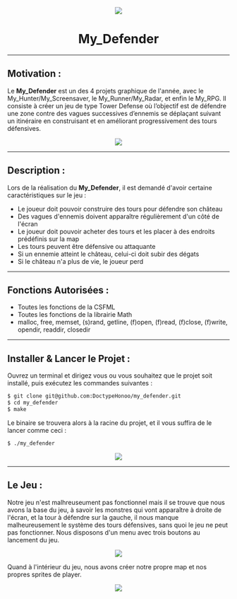 <p align="center">
  <img src="https://user-images.githubusercontent.com/91092610/174764436-ad5db2d9-8418-4293-8646-82d410d70bc0.png" />
</p>
<h1 align="center">
   My_Defender
</h1>

---

## Motivation : 

Le **My_Defender** est un des 4 projets graphique de l'année, avec le My_Hunter/My_Screensaver, le My_Runner/My_Radar, et enfin le My_RPG. Il consiste à créer un jeu de type Tower Defense où l’objectif est de défendre une zone contre des vagues successives d’ennemis se déplaçant suivant un itinéraire en construisant et en améliorant progressivement des tours défensives.
<p align="center">
  <img src="https://user-images.githubusercontent.com/91092610/174764327-294dec7e-b8ec-4f8a-adb2-a4bc104b80ea.png"/>
</p>

---

## Description :

Lors de la réalisation du **My_Defender**, il est demandé d'avoir certaine caractéristiques sur le jeu : 
- Le joueur doit pouvoir construire des tours pour défendre son château
- Des vagues d'ennemis doivent apparaître régulièrement d'un côté de l'écran
- Le joueur doit pouvoir acheter des tours et les placer à des endroits prédéfinis sur la map
- Les tours peuvent être défensive ou attaquante
- Si un ennemie atteint le château, celui-ci doit subir des dégats
- Si le château n'a plus de vie, le joueur perd

---

## Fonctions Autorisées : 

- Toutes les fonctions de la CSFML
- Toutes les fonctions de la librairie Math
- malloc, free, memset, (s)rand, getline, (f)open, (f)read, (f)close, (f)write, opendir, readdir, closedir

---

## Installer & Lancer le Projet :

Ouvrez un terminal et dirigez vous ou vous souhaitez que le projet soit installé, puis exécutez les commandes suivantes : 
```bash
$ git clone git@github.com:DoctypeHonoo/my_defender.git
$ cd my_defender
$ make
```
Le binaire se trouvera alors à la racine du projet, et il vous suffira de le lancer comme ceci : 
```bash
$ ./my_defender
```
<p align="center">
  <img src="https://user-images.githubusercontent.com/91092610/174766930-1627c5fe-1f1b-4679-901a-2319396aa6c7.png">
</p>

---

## Le Jeu : 

Notre jeu n'est malhreuseument pas fonctionnel mais il se trouve que nous avons la base du jeu, à savoir les monstres qui vont apparaître à droite de l'écran, et la tour à défendre sur la gauche, il nous manque malheureusement le système des tours défensives, sans quoi le jeu ne peut pas fonctionner. Nous disposons d'un menu avec trois boutons au lancement du jeu.
<p align="center">
  <img src="https://user-images.githubusercontent.com/91092610/174768544-64a5f7d3-a913-41a9-8b6d-03edcc87d886.png">
</p>
Quand à l'intérieur du jeu, nous avons créer notre propre map et nos propres sprites de player.
<p align="center">
  <img src="https://user-images.githubusercontent.com/91092610/174769258-e1b86948-4881-4cae-afa2-f36050c66b70.png">
</p>
